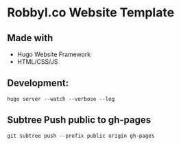 # Robbyl.co Website Template

## Made with

- Hugo Website Framework
- HTML/CSS/JS

## Development:

`hugo server --watch --verbose --log`

## Subtree Push public to gh-pages

`git subtree push --prefix public origin gh-pages`
